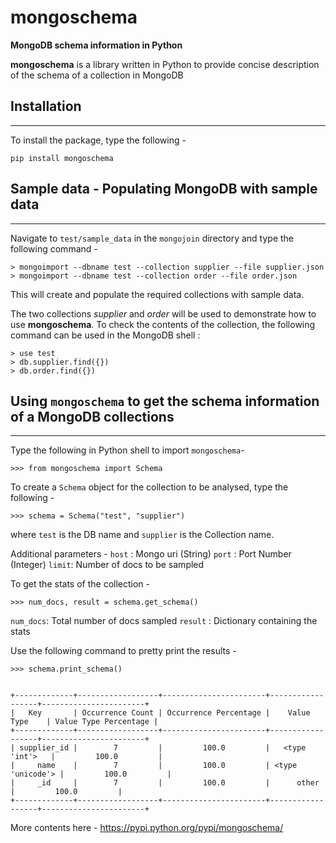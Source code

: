 # mongoschema
**MongoDB schema information in Python**

**mongoschema** is a library written in Python to provide concise description of the schema of a collection in MongoDB



## Installation
***
To install the package, type the following -

	pip install mongoschema


## Sample data - Populating MongoDB with sample data
***
Navigate to `test/sample_data` in the `mongojoin` directory and type the following command -

	> mongoimport --dbname test --collection supplier --file supplier.json
	> mongoimport --dbname test --collection order --file order.json

This will create and populate the required collections with sample data.


The two collections *supplier* and *order* will be used to demonstrate how to use **mongoschema**.
To check the contents of the collection, the following command can be used in the MongoDB shell :

	> use test
	> db.supplier.find({})
	> db.order.find({})

## Using `mongoschema` to get the schema information of a MongoDB collections
***
Type the following in Python shell to import `mongoschema`- 

	>>> from mongoschema import Schema

To create a `Schema` object for the collection to be analysed, type the following -

	>>> schema = Schema("test", "supplier")

where `test` is the DB name and `supplier` is the Collection name.


Additional parameters -
`host` : Mongo uri (String)
`port` : Port Number (Integer)
`limit`: Number of docs to be sampled

To get the stats of the collection -

	>>> num_docs, result = schema.get_schema()

`num_docs`: Total number of docs sampled
`result`  : Dictionary containing the stats

Use the following command to pretty print the results -

    >>> schema.print_schema()


    +-------------+------------------+-----------------------+------------------+-----------------------+
	|   Key       | Occurrence Count | Occurrence Percentage |    Value Type    | Value Type Percentage |
	+-------------+------------------+-----------------------+------------------+-----------------------+
	| supplier_id |        7         |         100.0         |   <type 'int'>   |         100.0         |
	|     name    |        7         |         100.0         | <type 'unicode'> |         100.0         |
	|     _id     |        7         |         100.0         |      other       |         100.0         |
	+-------------+------------------+-----------------------+------------------+-----------------------+

More contents here - https://pypi.python.org/pypi/mongoschema/
